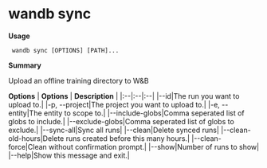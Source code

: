 # wandb sync

**Usage**

` wandb sync [OPTIONS] [PATH]...`

**Summary**

Upload an offline training directory to W&B


**Options**
| **Options** | **Description** |
|:--|:--|:--|
|--id|The run you want to upload to.|
|-p, --project|The project you want to upload to.|
|-e, --entity|The entity to scope to.|
|--include-globs|Comma seperated list of globs to include.|
|--exclude-globs|Comma seperated list of globs to exclude.|
|--sync-all|Sync all runs|
|--clean|Delete synced runs|
|--clean-old-hours|Delete runs created before this many hours.|
|--clean-force|Clean without confirmation prompt.|
|--show|Number of runs to show|
|--help|Show this message and exit.|


